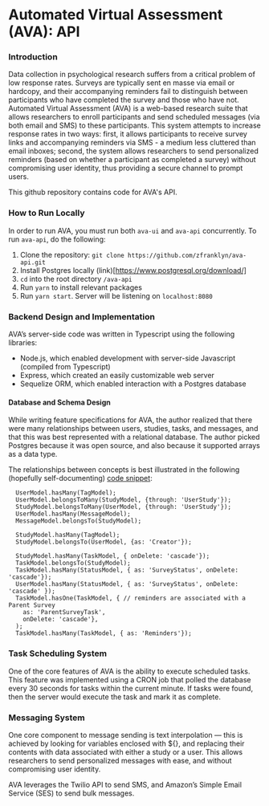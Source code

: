 # Automated Virtual Assessment (AVA): API

### Introduction
Data collection in psychological research suffers from a critical problem of low response rates. Surveys are typically sent en masse via email or hardcopy, and their accompanying reminders fail to distinguish between participants who have completed the survey and those who have not. Automated Virtual Assessment (AVA) is a web-based research suite that allows researchers to enroll participants and send scheduled messages (via both email and SMS) to these participants. This system attempts to increase response rates in two ways: first, it allows participants to receive survey links and accompanying reminders via SMS - a medium less cluttered than email inboxes; second, the system allows researchers to send personalized reminders (based on whether a participant as completed a survey) without compromising user identity, thus providing a secure channel to prompt users. 

This github repository contains code for AVA's API.

### How to Run Locally
In order to run AVA, you must run both `ava-ui` and `ava-api` concurrently. To run `ava-api`, do the following:
1. Clone the repository: `git clone https://github.com/zfranklyn/ava-api.git`
2. Install Postgres locally (link)[https://www.postgresql.org/download/]
3. `cd` into the root directory `/ava-api`
4. Run `yarn` to install relevant packages
5. Run `yarn start`. Server will be listening on `localhost:8080`

### Backend Design and Implementation
AVA’s server-side code was written in Typescript using the following libraries:
* Node.js, which enabled development with server-side Javascript (compiled from Typescript)
* Express, which created an easily customizable web server
* Sequelize ORM, which enabled interaction with a Postgres database

#### Database and Schema Design
While writing feature specifications for AVA, the author realized that there were many relationships between users, studies, tasks, and messages, and that this was best represented with a relational database. The author picked Postgres because it was open source, and also because it supported arrays as a data type.

The relationships between concepts is best illustrated in the following (hopefully self-documenting) [code snippet](/src/db/index.ts):
```
  UserModel.hasMany(TagModel);
  UserModel.belongsToMany(StudyModel, {through: 'UserStudy'});
  StudyModel.belongsToMany(UserModel, {through: 'UserStudy'});
  UserModel.hasMany(MessageModel);
  MessageModel.belongsTo(StudyModel);

  StudyModel.hasMany(TagModel);
  StudyModel.belongsTo(UserModel, {as: 'Creator'});

  StudyModel.hasMany(TaskModel, { onDelete: 'cascade'});
  TaskModel.belongsTo(StudyModel);
  TaskModel.hasMany(StatusModel, { as: 'SurveyStatus', onDelete: 'cascade'});
  UserModel.hasMany(StatusModel, { as: 'SurveyStatus', onDelete: 'cascade' });
  TaskModel.hasOne(TaskModel, { // reminders are associated with a Parent Survey
    as: 'ParentSurveyTask',
    onDelete: 'cascade'},
  );
  TaskModel.hasMany(TaskModel, { as: 'Reminders'});

```

### Task Scheduling System
One of the core features of AVA is the ability to execute scheduled tasks. This feature was implemented using a CRON job that polled the database every 30 seconds for tasks within the current minute. If tasks were found, then the server would execute the task and mark it as complete.


### Messaging System
One core component to message sending is text interpolation — this is achieved by looking for variables enclosed with ${}, and replacing their contents with data associated with either a study or a user. This allows researchers to send personalized messages with ease, and without compromising user identity.

AVA leverages the Twilio API to send SMS, and Amazon’s Simple Email Service (SES) to send bulk messages. 